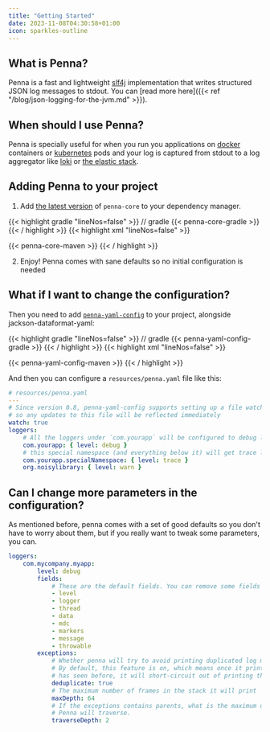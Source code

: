 ```yaml
---
title: "Getting Started"
date: 2023-11-08T04:30:58+01:00
icon: sparkles-outline
---
```


## What is Penna?
Penna is a fast and lightweight [slf4j](https://www.slf4j.org/) implementation that writes structured JSON log messages to stdout.
You can [read more here]({{< ref "/blog/json-logging-for-the-jvm.md" >}}).

## When should I use Penna?
Penna is specially useful for when you run you applications on [docker](https://www.docker.com/) containers or [kubernetes](https://kubernetes.io/) pods and your log is captured from stdout to a log aggregator like [loki](https://grafana.com/oss/loki/) or [the elastic stack](https://www.elastic.co/elastic-stack/).

## Adding Penna to your project

1. Add [the latest version](https://central.sonatype.com/artifact/com.hkupty.penna/penna-core/overview) of `penna-core` to your dependency manager.

{{< highlight gradle "lineNos=false" >}}
// gradle
{{< penna-core-gradle >}}
{{< / highlight >}}
{{< highlight xml "lineNos=false" >}}
<!-- maven -->
{{< penna-core-maven >}}
{{< / highlight >}}

2. Enjoy! Penna comes with sane defaults so no initial configuration is needed

<!-- more -->

## What if I want to change the configuration?

Then you need to add [`penna-yaml-config`](https://central.sonatype.com/artifact/com.hkupty.penna/penna-yaml-config/overview) to your project, alongside jackson-dataformat-yaml:

{{< highlight gradle "lineNos=false" >}}
// gradle
{{< penna-yaml-config-gradle >}}
{{< / highlight >}}
{{< highlight xml "lineNos=false" >}}
<!-- maven -->
{{< penna-yaml-config-maven >}}
{{< / highlight >}}

And then you can configure a `resources/penna.yaml` file like this:
```yaml
# resources/penna.yaml
---
# Since version 0.8, penna-yaml-config supports setting up a file watcher
# so any updates to this file will be reflected immediately
watch: true
loggers:
    # All the loggers under `com.yourapp` will be configured to debug level.
    com.yourapp: { level: debug }
    # this special namespace (and everything below it) will get trace level instead
    com.yourapp.specialNamespace: { level: trace }
    org.noisylibrary: { level: warn }
```

## Can I change more parameters in the configuration?

As mentioned before, penna comes with a set of good defaults so you don't have to worry about them, but if you
really want to tweak some parameters, you can.
```yaml
loggers:
    com.mycompany.myapp:
        level: debug
        fields:
            # These are the default fields. You can remove some fields if you want to
            - level
            - logger
            - thread
            - data
            - mdc
            - markers
            - message
            - throwable
        exceptions:
            # Whether penna will try to avoid printing duplicated log messages.
            # By default, this feature is on, which means once it prints a log message it
            # has seen before, it will short-circuit out of printing that stack trace
            deduplicate: true
            # The maximum number of frames in the stack it will print
            maxDepth: 64
            # If the exceptions contains parents, what is the maximum depth
            # Penna will traverse.
            traverseDepth: 2
```
